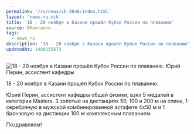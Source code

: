 ```yaml
---
permalink: '/ru/news/vk-3646/index.html'
layout: 'news.ru.njk'
title: '18 - 20 ноября в Казани прошёл Кубок России по плаванию'
source: ВКонтакте
tags:
  - news_ru
description: '18 - 20 ноября в Казани прошёл Кубок России по плаванию'
updatedAt: 1480155673
---
```

![18 - 20 ноября в Казани прошёл Кубок России по плаванию. Юрий Перин, ассистент кафедры](https://sun9-51.userapi.com/impf/c636816/v636816596/3ce7d/pPpbRw75Rr0.jpg?size=800x533&quality=96&proxy=1&sign=023eff19bfb2554cc739ed6a460ae095&c_uniq_tag=8mzSOHwKQmBIEuPyN8RWaUcIRKX9of_uUUduKA3gXNw&type=album)

18 - 20 ноября в Казани прошёл Кубок России по плаванию.

Юрий Перин, ассистент кафедры общей физики, взял 5 медалей в категории Masters. 3 золотые на дистанциях 50, 100 и 200 м на спине, 1 серебряную в мужской комбинированной эстафете 4x50 м и 1 бронзовую на дистанции 100 м комплексным плаванием.

Поздравляем!
